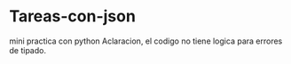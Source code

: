 # Tareas-con-json
mini practica con python
Aclaracion, el codigo no tiene logica para errores de tipado.
